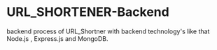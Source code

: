 # URL_SHORTENER-Backend
backend process of URL_Shortner with backend technology's  like that Node.js , Express.js and MongoDB.
